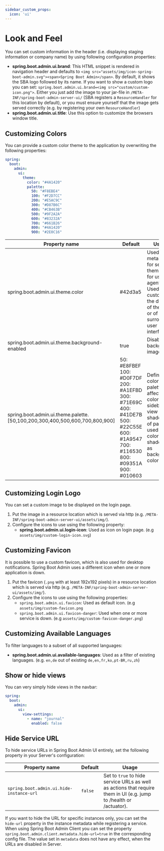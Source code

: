 ```yaml
---
sidebar_custom_props:
  icon: 'ui'
---
```

# Look and Feel

You can set custom information in the header (i.e. displaying staging information or company name) by using following configuration properties:

* **spring.boot.admin.ui.brand**: This HTML snippet is rendered in navigation header and defaults to `<img src="assets/img/icon-spring-boot-admin.svg"><span>Spring Boot Admin</span>`. By default, it shows the SBA logo followed by its name. If you want to show a custom logo you can set: `spring.boot.admin.ui.brand=<img src="custom/custom-icon.png">`. Either you just add the image to your jar-file in `/META-INF/spring-boot-admin-server-ui/` (SBA registers a `ResourceHandler` for this location by default), or you must ensure yourself that the image gets served correctly (e.g. by registering your own `ResourceHandler`)
* **spring.boot.admin.ui.title**: Use this option to customize the browsers window title.

## Customizing Colors

You can provide a custom color theme to the application by overwriting the following properties:

```yaml title="application.yml"
spring:
  boot:
    admin:
      ui:
        theme:
          color: "#4A1420"
          palette:
            50: "#F8EBE4"
            100: "#F2D7CC"
            200: "#E5AC9C"
            300: "#D87B6C"
            400: "#CB463B"
            500: "#9F2A2A"
            600: "#83232A"
            700: "#661B26"
            800: "#4A1420"
            900: "#2E0C16"
```

| Property name                                                               | Default                                                                                                                          | Usage                                                                                                                                             |
|-----------------------------------------------------------------------------|----------------------------------------------------------------------------------------------------------------------------------|---------------------------------------------------------------------------------------------------------------------------------------------------|
| spring.boot.admin.ui.theme.color                                            | #42d3a5                                                                                                                          | Used in meta tag for setting theme color for user agents. Used to customize the display of the page or of the surrounding user interface.         |
| spring.boot.admin.ui.theme.background-enabled                               | true                                                                                                                             | Disable background image in UI                                                                                                                    |
| spring.boot.admin.ui.theme.palette.[50,100,200,300,400,500,600,700,800,900] | 50: #E8FBEF 100: #D0F7DF 200: #A1EFBD 300: #71E69C 400: #41DE7B 500: #22C55E 600: #1A9547 700: #116530 800: #09351A 900: #010603 | Define a color palette that affects the colors in sidebar view (e.g shade 600 of palette is used as text color and shade 50 as background color.) |

## Customizing Login Logo

You can set a custom image to be displayed on the login page.

1. Put the image in a resource location which is served via http (e.g. `/META-INF/spring-boot-admin-server-ui/assets/img/`).
2. Configure the icons to use using the following property:
    * **spring.boot.admin.ui.login-icon**: Used as icon on login page. (e.g `assets/img/custom-login-icon.svg`)

## Customizing Favicon

It is possible to use a custom favicon, which is also used for desktop notifications. Spring Boot Admin uses a different icon when one or more application is down.

1. Put the favicon (`.png` with at least 192x192 pixels) in a resource location which is served via http (e.g. `/META-INF/spring-boot-admin-server-ui/assets/img/`).
2. Configure the icons to use using the following properties:
    * `spring.boot.admin.ui.favicon`: Used as default icon. (e.g `assets/img/custom-favicon.png`
    * `spring.boot.admin.ui.favicon-danger`: Used when one or more service is down. (e.g `assets/img/custom-favicon-danger.png`)

## Customizing Available Languages

To filter languages to a subset of all supported languages:

* **spring.boot.admin.ui.available-languages**: Used as a filter of existing languages. (e.g. `en,de` out of existing `de,en,fr,ko,pt-BR,ru,zh`)

## Show or hide views

You can very simply hide views in the navbar:

```yaml title="application.yml"
spring:
  boot:
    admin:
      ui:
        view-settings:
          - name: "journal"
            enabled: false
```

## Hide Service URL

To hide service URLs in Spring Boot Admin UI entirely, set the following property in your Server's configuration:

| Property name                            | Default | Usage                                                                                                              |
|------------------------------------------|---------|--------------------------------------------------------------------------------------------------------------------|
| `spring.boot.admin.ui.hide-instance-url` | `false` | Set to `true` to hide service URLs as well as actions that require them in UI (e.g. jump to /health or /actuator). |

If you want to hide the URL for specific instances only, you can set the `hide-url` property in the instance metadata
while registering a service.
When using Spring Boot Admin Client you can set the property `spring.boot.admin.client.metadata.hide-url=true` in the
corresponding config file. The value set in `metadata` does not have any effect, when the URLs are disabled in Server.

